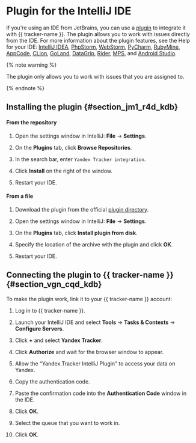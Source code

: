 # Plugin for the **IntelliJ** IDE

If you're using an IDE from JetBrains, you can use a [plugin](https://plugins.jetbrains.com/plugin/10549-yandex-tracker-integration) to integrate it with {{ tracker-name }}. The plugin allows you to work with issues directly from the IDE. For more information about the plugin features, see the Help for your IDE: [IntelliJ IDEA](https://www.jetbrains.com/help/idea/managing-tasks-and-context.html), [PhpStorm](https://www.jetbrains.com/help/phpstorm/2017.2/managing-tasks-and-contexts.html), [WebStorm](https://www.jetbrains.com/help/webstorm/managing-tasks-and-context.html), [PyCharm](https://www.jetbrains.com/help/pycharm/managing-tasks-and-context.html), [RubyMine](https://www.jetbrains.com/help/ruby/managing-tasks-and-context.html), [AppCode](https://www.jetbrains.com/help/objc/managing-tasks-and-context.html), [CLion](https://www.jetbrains.com/help/clion/managing-tasks-and-context.html), [GoLand](https://www.jetbrains.com/help/clion/2017.2/managing-tasks-and-contexts.html), [DataGrip](https://www.jetbrains.com/help/idea/managing-tasks-and-context.html), [Rider](https://www.jetbrains.com/help/rider/managing_tasks_and_context.html), [MPS](https://www.jetbrains.com/help/idea/managing-tasks-and-context.html), and [Android Studio](https://www.jetbrains.com/help/idea/managing-tasks-and-context.html).

{% note warning %}

The plugin only allows you to work with issues that you are assigned to.

{% endnote %}

## Installing the plugin {#section_jm1_r4d_kdb}



#### From the repository

1. Open the settings window in IntelliJ: **File** → **Settings**.

1. On the **Plugins** tab, click **Browse Repositories**.

1. In the search bar, enter `Yandex Tracker integration`.

1. Click **Install** on the right of the window.

1. Restart your IDE.

#### From a file

1. Download the plugin from the official [plugin directory](https://plugins.jetbrains.com/plugin/10549-yandex-tracker-integration).

1. Open the settings window in IntelliJ: **File** → **Settings**.

1. On the **Plugins** tab, click **Install plugin from disk**.

1. Specify the location of the archive with the plugin and click **OK**.

1. Restart your IDE.


## Connecting the plugin to {{ tracker-name }} {#section_vgn_cqd_kdb}



To make the plugin work, link it to your {{ tracker-name }} account:




1. Log in to {{ tracker-name }}.


1. Launch your IntelliJ IDE and select **Tools** → **Tasks & Contexts** → **Configure Servers**.

1. Click **+** and select **Yandex Tracker**.

1. Click **Authorize** and wait for the browser window to appear.

1.  Allow the <q>Yandex.Tracker IntelliJ Plugin</q> to access your data on Yandex.

1. Copy the authentication code.

1. Paste the confirmation code into the **Authentication Code** window in the IDE.

1. Click **OK**.

1. Select the queue that you want to work in.

1. Click **OK**.

